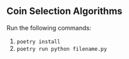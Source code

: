 ## Coin Selection Algorithms

Run the following commands:

  1. `poetry install`
  2. `poetry run python filename.py`
